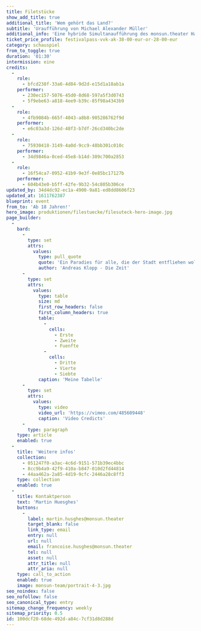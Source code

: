 ```yaml
---
title: Filetstücke
show_add_title: true
additional_title: 'Wem gehört das Land?'
subtitle: 'Uraufführung von Michael Alexander Müller'
additional_info: 'Eine hybride Simultanaufführung des monsun.theater Hamburg und der Vaganten Bühne Berlin'
ticket_price_profile: festivalpass-vvk-ak-38-00-eur-or-28-00-eur
category: schauspiel
from_to_toggle: true
duration: '01:30'
intermission: eine
credits:
  -
    role:
      - bfcd238f-33a6-4d84-9d2d-e15d1a18ab1a
    performer:
      - 230ec157-5076-45d0-8d68-597a5f3d0743
      - 5f9ebe63-a818-4ee9-b39c-85f98a4343b9
  -
    role:
      - 4fb9084b-665f-4043-a8b8-905286762f9d
    performer:
      - e6c03a3d-126d-48f3-b7df-26cd340bc2de
  -
    role:
      - 75930418-3149-4a0d-9cc9-48bb301c010c
    performer:
      - 34d9846a-0ced-45e8-b14d-309c700a2853
  -
    role:
      - 16f54ca7-0952-41b9-9e3f-0e85bc17127b
    performer:
      - 604b43e0-b5ff-42fe-9b32-54c805b306ce
updated_by: 34d4dc92-ec1a-4900-9a81-ed8dd8606f23
updated_at: 1611762387
blueprint: event
from_to: 'Ab 18 Jahren!'
hero_image: produktionen/filestuecke/filesuteck-hero-image.jpg
page_builder:
  -
    bard:
      -
        type: set
        attrs:
          values:
            type: pull_quote
            quote: 'Ein Paradies für alle, die der Stadt entfliehen wollen, jenseits des Alltäglichen. In dem kleinen Ort Seelenheil unweit der Ostsee finden Architekt Lars Drewes und sein Partner Till Feldmann das perfekte Stück Land für eine Feriensiedlung. Allerdings haben sie dabei die Rechnung ohne die Dorfbewohner:innen gemacht, die mit allen Mitteln versuchen, den Bau zu verhindern und ihn über Jahre verzögern. Was 2004 als Sprungbrett ihrer Karriere gedacht war, wird zu einem 17 Jahre währenden Kampf um Investoren, Bebauungspläne, Genehmigungen und Regenbogenpfeifer.'
            author: 'Andreas Klopp - Die Zeit'
      -
        type: set
        attrs:
          values:
            type: table
            size: md
            first_row_headers: false
            first_column_headers: true
            table:
              -
                cells:
                  - Erste
                  - Zweite
                  - Fuenfte
              -
                cells:
                  - Dritte
                  - Vierte
                  - Siebte
            caption: 'Meine Tabelle'
      -
        type: set
        attrs:
          values:
            type: video
            video_url: 'https://vimeo.com/485609448'
            caption: 'Video Credicts'
      -
        type: paragraph
    type: article
    enabled: true
  -
    title: 'Weitere infos'
    collection:
      - 051247f0-a3ac-4c6d-9151-571b39ec4bbc
      - 8cc9b4a9-42f9-410a-b847-010d2fd44814
      - 44aa462a-2a85-4d19-9cfc-2446a28c8ff3
    type: collection
    enabled: true
  -
    title: Kontaktperson
    text: 'Martin Huesghes'
    buttons:
      -
        label: martin.husghes@monsun.theater
        target_blank: false
        link_type: email
        entry: null
        url: null
        email: francoise.husghes@monsun.theater
        tel: null
        asset: null
        attr_title: null
        attr_aria: null
    type: call_to_action
    enabled: true
    image: monsun-team/portrait-4-3.jpg
seo_noindex: false
seo_nofollow: false
seo_canonical_type: entry
sitemap_change_frequency: weekly
sitemap_priority: 0.5
id: 100dcf20-68de-492d-a84c-7cf31d8d288d
---
```

